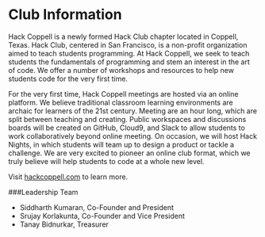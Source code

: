 # Club Information

Hack Coppell is a newly formed Hack Club chapter located in Coppell, Texas. Hack Club, centered in San Francisco, is a non-profit organization aimed to teach students programming. At Hack Coppell, we seek to teach students the fundamentals of programming and stem an interest in the art of code. We offer a number of workshops and resources to help new students code for the very first time. 

For the very first time, Hack Coppell meetings are hosted via an online platform. We believe traditional classroom learning environments are archaic for learners of the 21st century. Meeting are an hour long, which are split between teaching and creating. Public workspaces and discussions boards will be created on GitHub, Cloud9, and Slack to allow students to work collaboratively beyond online meeting. On occasion, we will host Hack Nights, in which students will team up to design a product or tackle a challenge. We are very excited to pioneer an online club format, which we truly believe will help students to code at a whole new level.

Visit [hackcoppell.com](http://hackcoppell.com) to learn more.

###Leadership Team
- Siddharth Kumaran, Co-Founder and President
- Srujay Korlakunta, Co-Founder and Vice President
- Tanay Bidnurkar, Treasurer



